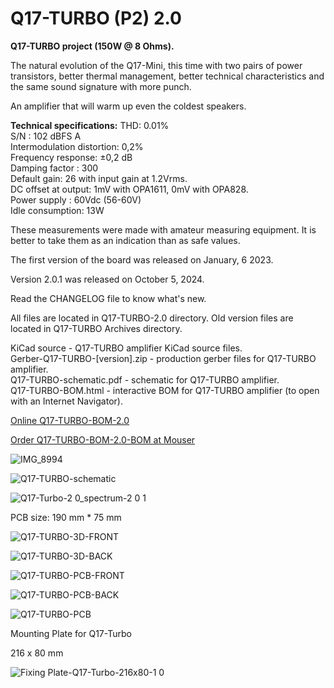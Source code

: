 # Q17-TURBO (P2) 2.0</b><br>

<b>Q17-TURBO project (150W @ 8 Ohms).</b><br>

The natural evolution of the Q17-Mini, this time with two pairs of power transistors, better thermal management, better technical characteristics and the same sound signature with more punch.

An amplifier that will warm up even the coldest speakers.

<b>Technical specifications:</b>
</b>
THD: 0.01%<br>
S/N : 102 dBFS A<br>
Intermodulation distortion: 0,2%<br>
Frequency response: ±0,2 dB<br>
Damping factor : 300<br>
Default gain: 26 with input gain at 1.2Vrms.<br>
DC offset at output: 1mV with OPA1611, 0mV with OPA828.<br>
Power supply : 60Vdc (56-60V)<br>
Idle consumption: 13W

These measurements were made with amateur measuring equipment. It is better to take them as an indication than as safe values.

The first version of the board was released on January, 6 2023.

Version 2.0.1 was released on October 5, 2024.

Read the CHANGELOG file to know what's new.

All files are located in Q17-TURBO-2.0 directory. Old version files are located in Q17-TURBO Archives directory.

KiCad source - Q17-TURBO amplifier KiCad source files.<br>
Gerber-Q17-TURBO-[version].zip - production gerber files for Q17-TURBO amplifier.<br>
Q17-TURBO-schematic.pdf - schematic for Q17-TURBO amplifier.<br>
Q17-TURBO-BOM.html - interactive BOM for Q17-TURBO amplifier (to open with an Internet Navigator).<br>

<a href="https://audio.cyberkata.org/Q17-TURBO-BOM-2.0.html">Online Q17-TURBO-BOM-2.0</a><br>

<a href="https://www.mouser.fr/ProjectManager/ProjectDetail.aspx?AccessID=c6a0dfc411">Order Q17-TURBO-BOM-2.0-BOM at Mouser</a><br> 

![IMG_8994](https://github.com/user-attachments/assets/a716b65f-4bf1-4f3f-a0f1-738a2febb4c8)

![Q17-TURBO-schematic](https://github.com/user-attachments/assets/4d3b351f-4bca-4b53-95d7-1a07b372b313)

![Q17-Turbo-2 0_spectrum-2 0 1](https://github.com/user-attachments/assets/8342f418-dea8-48ad-b63e-85917bb210c9)

PCB size: 190 mm * 75 mm

![Q17-TURBO-3D-FRONT](https://github.com/user-attachments/assets/e7a6e485-24bd-478b-ab97-d6bf2e7a417d)

![Q17-TURBO-3D-BACK](https://github.com/user-attachments/assets/d4cf1608-a1d2-49af-a415-f908f946b833)

![Q17-TURBO-PCB-FRONT](https://github.com/user-attachments/assets/d4004826-e53f-48c0-a101-65035ed4685c)

![Q17-TURBO-PCB-BACK](https://github.com/user-attachments/assets/513e7087-52cb-4fce-a2bc-494fda2dc77f)

![Q17-TURBO-PCB](https://github.com/user-attachments/assets/3f885890-6019-4f58-91b5-211460baff7d)

Mounting Plate for Q17-Turbo

216 x 80 mm

![Fixing Plate-Q17-Turbo-216x80-1 0](https://github.com/user-attachments/assets/4fc6deb7-f407-4613-bd18-7835e0dd7876)


